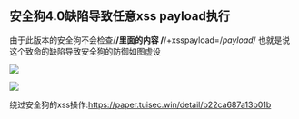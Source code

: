 ## 安全狗4.0缺陷导致任意xss payload执行 ##
由于此版本的安全狗不会检查/**/里面的内容
/**/+xsspayload=/*payload*/
也就是说这个致命的缺陷导致安全狗的防御如图虚设

![](https://s2.ax1x.com/2019/05/04/EdFF8s.png)

![](https://s2.ax1x.com/2019/05/04/EdFUaD.jpg)

绕过安全狗的xss操作:https://paper.tuisec.win/detail/b22ca687a13b01b